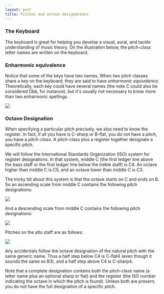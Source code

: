 ```yaml
---
layout: post
title: Pitches and octave designations
---
```


### The Keyboard ###

The keyboard is great for helping you develop a visual, aural, and tactile understanding of music theory. On the illustration below, the *pitch-class* letter names are written on the keyboard. 

### Enharmonic equivalence ###

Notice that some of the keys have two names. When two pitch classes share a key on the keyboard, they are said to have *enharmonic equivalence*. Theoretically, each key could have several names (the note C could also be considered Dbb, for instance), but it's usually not necessary to know more than two enharmonic spellings. 

![][keyboard]

### Octave Designation ###

When specifying a particular pitch precisely, we also need to know the *register*. In fact, if all you have is C-sharp or B-flat, you do not have a *pitch*, you have a *pitch-class*. A pitch-class plus a register together designate a specific pitch. 

We will follow the International Standards Organization (ISO) system for register designations. In that system, middle C (the first ledger line above the bass staff or the first ledger line below the treble staff) is C4. An octave higher than middle C is C5, and an octave lower than middle C is C3. 

The tricky bit about this system is that the octave starts on C and ends on B. So an ascending scale from middle C contains the following pitch designations: 

![][C4toC5]

And a descending scale from middle C contains the following pitch designations: 

![][C4toC3]

Pitches on the alto staff are as follows: 

![][F3toG4]

Any accidentals follow the octave designation of the natural pitch with the same generic name. Thus a half step below C4 is C-flat4 (even though it sounds the same as B3), and a half step above C4 is C-sharp4. 

Note that a complete designation contains both the pitch-class name (a letter name plus an optional sharp or flat) and the register (the ISO number indicating the octave in which the pitch is found). Unless both are present, you do not have the full designation of a specific pitch.

[C4toC5]: Graphics/C4toC5.png
[C4toC3]: Graphics/C4toC3.png
[F3toG4]: Graphics/F3toG4-alto.png
[keyboard]: Graphics/keyboardlayout-small.png